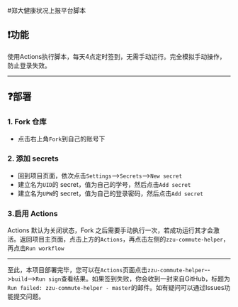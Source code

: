 #郑大健康状况上报平台脚本

## ❗功能
使用Actions执行脚本，每天4点定时签到，无需手动运行。完全模拟手动操作，防止登录失效。

---
## ❓部署
### 1. Fork 仓库
   * 点击右上角`Fork`到自己的账号下
### 2. 添加 secrets
   * 回到项目页面，依次点击`Settings`-->`Secrets`-->`New secret`
   * 建立名为`UID`的 secret，值为自己的学号，然后点击`Add secret`
   * 建立名为`UPW`的 secret，值为自己的登录密码，然后点击`Add secret`
### 3.启用 Actions
Actions 默认为关闭状态，Fork 之后需要手动执行一次，若成功运行其才会激活。返回项目主页面，点击上方的`Actions`，再点击左侧的`zzu-commute-helper`，再点击`Run workflow`

---
至此，本项目部署完毕，您可以在`Actions`页面点击`zzu-commute-helper`-->`build`-->`Run sign`查看结果。如果签到失败，你会收到一封来自GitHub，标题为`Run failed: zzu-commute-helper - master`的邮件。如有疑问可以通过Issues功能提交问题。
